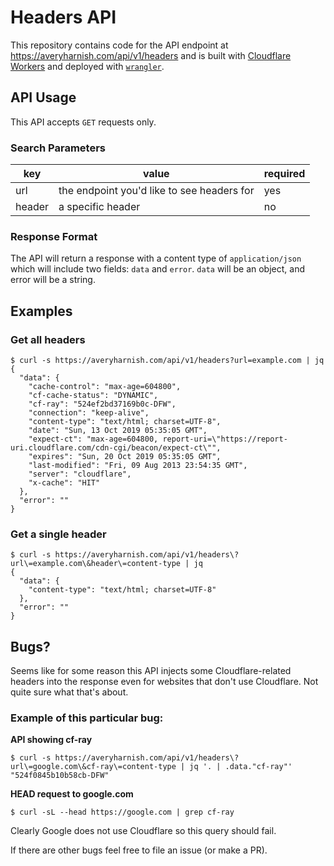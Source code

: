 # Headers API

This repository contains code for the API endpoint at https://averyharnish.com/api/v1/headers and is built with [Cloudflare Workers](https://workers.cloudflare.com) and deployed with [`wrangler`](https://github.com/cloudflare/wrangler).

## API Usage

This API accepts `GET` requests only.

### Search Parameters

| key    | value                                      | required |
| ------ | ------------------------------------------ | -------- |
| url    | the endpoint you'd like to see headers for | yes      |
| header | a specific header                          | no       |

### Response Format

The API will return a response with a content type of `application/json` which will include two fields: `data` and `error`. `data` will be an object, and error will be a string.

## Examples

### Get all headers

```console
$ curl -s https://averyharnish.com/api/v1/headers?url=example.com | jq
{
  "data": {
    "cache-control": "max-age=604800",
    "cf-cache-status": "DYNAMIC",
    "cf-ray": "524ef2bd37169b0c-DFW",
    "connection": "keep-alive",
    "content-type": "text/html; charset=UTF-8",
    "date": "Sun, 13 Oct 2019 05:35:05 GMT",
    "expect-ct": "max-age=604800, report-uri=\"https://report-uri.cloudflare.com/cdn-cgi/beacon/expect-ct\"",
    "expires": "Sun, 20 Oct 2019 05:35:05 GMT",
    "last-modified": "Fri, 09 Aug 2013 23:54:35 GMT",
    "server": "cloudflare",
    "x-cache": "HIT"
  },
  "error": ""
}
```

### Get a single header

```console
$ curl -s https://averyharnish.com/api/v1/headers\?url\=example.com\&header\=content-type | jq
{
  "data": {
    "content-type": "text/html; charset=UTF-8"
  },
  "error": ""
}
```

## Bugs?

Seems like for some reason this API injects some Cloudflare-related headers into the response even for websites that don't use Cloudflare. Not quite sure what that's about.

### Example of this particular bug:

**API showing cf-ray**

```console
$ curl -s https://averyharnish.com/api/v1/headers\?url\=google.com\&cf-ray\=content-type | jq '. | .data."cf-ray"'
"524f0845b10b58cb-DFW"
```

**HEAD request to google.com**

```console
$ curl -sL --head https://google.com | grep cf-ray

```

Clearly Google does not use Cloudflare so this query should fail.

If there are other bugs feel free to file an issue (or make a PR).
